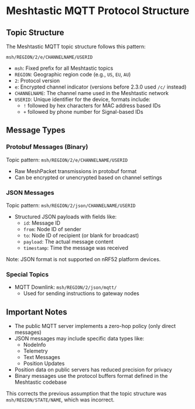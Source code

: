 # Meshtastic MQTT Protocol Structure

## Topic Structure

The Meshtastic MQTT topic structure follows this pattern:
```
msh/REGION/2/e/CHANNELNAME/USERID
```

- `msh`: Fixed prefix for all Meshtastic topics
- `REGION`: Geographic region code (e.g., `US`, `EU`, `AU`)
- `2`: Protocol version
- `e`: Encrypted channel indicator (versions before 2.3.0 used `/c/` instead)
- `CHANNELNAME`: The channel name used in the Meshtastic network
- `USERID`: Unique identifier for the device, formats include:
  - `!` followed by hex characters for MAC address based IDs
  - `+` followed by phone number for Signal-based IDs

## Message Types

### Protobuf Messages (Binary)
Topic pattern: `msh/REGION/2/e/CHANNELNAME/USERID`
- Raw MeshPacket transmissions in protobuf format
- Can be encrypted or unencrypted based on channel settings

### JSON Messages
Topic pattern: `msh/REGION/2/json/CHANNELNAME/USERID`
- Structured JSON payloads with fields like:
  - `id`: Message ID
  - `from`: Node ID of sender
  - `to`: Node ID of recipient (or blank for broadcast)
  - `payload`: The actual message content
  - `timestamp`: Time the message was received

Note: JSON format is not supported on nRF52 platform devices.

### Special Topics
- MQTT Downlink: `msh/REGION/2/json/mqtt/`
  - Used for sending instructions to gateway nodes

## Important Notes

- The public MQTT server implements a zero-hop policy (only direct messages)
- JSON messages may include specific data types like:
  - NodeInfo
  - Telemetry
  - Text Messages
  - Position Updates
- Position data on public servers has reduced precision for privacy
- Binary messages use the protocol buffers format defined in the Meshtastic codebase

This corrects the previous assumption that the topic structure was `msh/REGION/STATE/NAME`, which was incorrect.